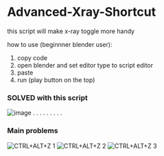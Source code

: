 # Advanced-Xray-Shortcut
this script will make x-ray toggle more handy

how to use (beginnner blender user):
1. copy code
2. open blender and set editor type to script editor
3. paste
4. run (play button on the top)


### SOLVED with this script
![image](https://github.com/Blackonlearn/Advanced-Xray-Shortcut/assets/42308380/04b81dd1-f2fb-4d5a-aa38-0008b24b5d34)
.
.
.
.
.
.
.
.
.
### Main problems
![CTRL+ALT+Z 1](https://github.com/Blackonlearn/Advanced-Xray-Shortcut/assets/42308380/3728d4f6-8b80-49de-8a71-e5008c1c5ae4)
![CTRL+ALT+Z 2](https://github.com/Blackonlearn/Advanced-Xray-Shortcut/assets/42308380/ccf66450-2246-4b87-a2be-dff8fb209bf2)
![CTRL+ALT+Z 3](https://github.com/Blackonlearn/Advanced-Xray-Shortcut/assets/42308380/3aabdd93-69e9-45be-a895-3aeb9d45f1b2)
